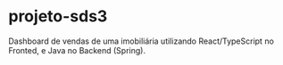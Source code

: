 # projeto-sds3
Dashboard de vendas de uma imobiliária utilizando React/TypeScript no Fronted, e Java no Backend (Spring).
